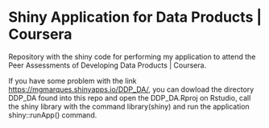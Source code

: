 Shiny Application for Data Products | Coursera
==============================================

Repository with the shiny code for performing my application to attend the Peer Assessments of Developing Data Products | Coursera.

If you have some problem with the link https://mgmarques.shinyapps.io/DDP_DA/, you can dowload the directory DDP_DA found into this repo and open the DDP_DA.Rproj on Rstudio, call the shiny library with the command library(shiny) and run the application shiny::runApp() command.
